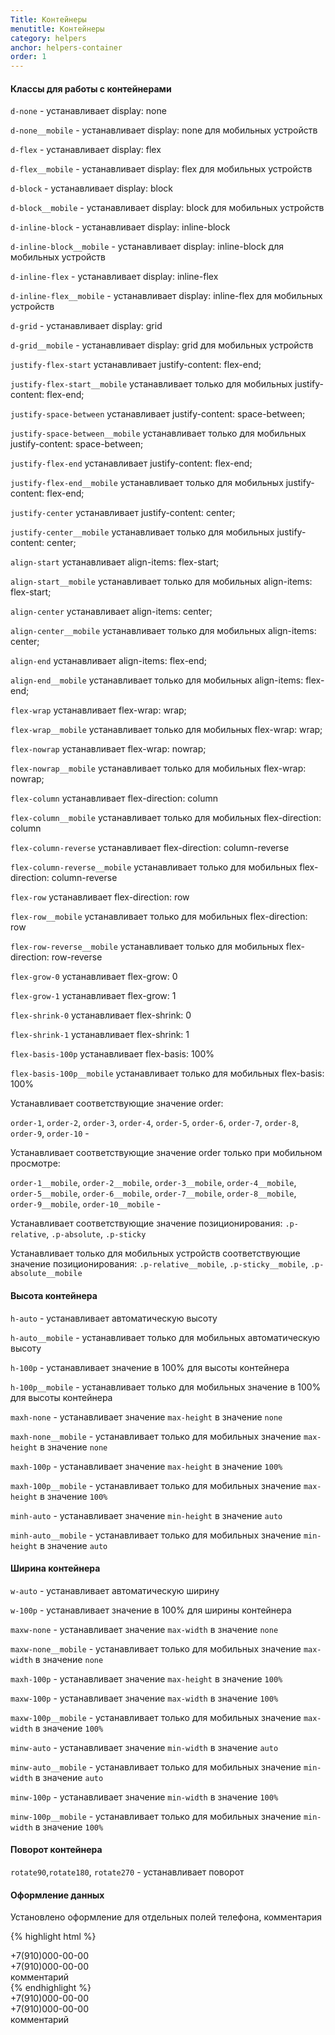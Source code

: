 ```yaml
---
Title: Контейнеры
menutitle: Контейнеры
category: helpers
anchor: helpers-container
order: 1
---
```


#### Классы для работы с контейнерами

`d-none` - устанавливает display: none

`d-none__mobile` - устанавливает display: none для мобильных устройств

`d-flex` - устанавливает display: flex

`d-flex__mobile` - устанавливает display: flex для мобильных устройств

`d-block` - устанавливает display: block

`d-block__mobile` - устанавливает display: block для мобильных устройств

`d-inline-block` - устанавливает display: inline-block

`d-inline-block__mobile` - устанавливает display: inline-block для мобильных устройств

`d-inline-flex` - устанавливает display: inline-flex

`d-inline-flex__mobile` - устанавливает display: inline-flex для мобильных устройств

`d-grid` - устанавливает display: grid

`d-grid__mobile` - устанавливает display: grid для мобильных устройств


`justify-flex-start` устанавливает justify-content: flex-end;

`justify-flex-start__mobile` устанавливает только для мобильных justify-content: flex-end;

`justify-space-between` устанавливает justify-content: space-between;

`justify-space-between__mobile` устанавливает только для мобильных justify-content: space-between;

`justify-flex-end` устанавливает justify-content: flex-end;

`justify-flex-end__mobile` устанавливает только для мобильных justify-content: flex-end;

`justify-center` устанавливает justify-content: center;

`justify-center__mobile` устанавливает только для мобильных justify-content: center;


`align-start` устанавливает align-items: flex-start;

`align-start__mobile` устанавливает только для мобильных align-items: flex-start;

`align-center` устанавливает align-items: center;

`align-center__mobile` устанавливает только для мобильных align-items: center;

`align-end` устанавливает align-items: flex-end;

`align-end__mobile` устанавливает только для мобильных align-items: flex-end;


`flex-wrap` устанавливает flex-wrap: wrap;

`flex-wrap__mobile` устанавливает только для мобильных flex-wrap: wrap;

`flex-nowrap` устанавливает flex-wrap: nowrap;

`flex-nowrap__mobile` устанавливает только для мобильных flex-wrap: nowrap;

`flex-column` устанавливает flex-direction: column

`flex-column__mobile` устанавливает только для мобильных flex-direction: column

`flex-column-reverse` устанавливает flex-direction: column-reverse

`flex-column-reverse__mobile` устанавливает только для мобильных flex-direction: column-reverse

`flex-row` устанавливает flex-direction: row

`flex-row__mobile` устанавливает только для мобильных flex-direction: row

`flex-row-reverse__mobile` устанавливает только для мобильных flex-direction: row-reverse

`flex-grow-0` устанавливает flex-grow: 0

`flex-grow-1` устанавливает flex-grow: 1

`flex-shrink-0` устанавливает flex-shrink: 0

`flex-shrink-1` устанавливает flex-shrink: 1

`flex-basis-100p` устанавливает flex-basis: 100%

`flex-basis-100p__mobile` устанавливает только для мобильных flex-basis: 100%


Устанавливает соответствующие значение order:

`order-1`, `order-2`, `order-3`, `order-4`, `order-5`, `order-6`, `order-7`, `order-8`, `order-9`, `order-10` -

Устанавливает соответствующие значение order только при мобильном просмотре:

`order-1__mobile`, `order-2__mobile`, `order-3__mobile`, `order-4__mobile`, `order-5__mobile`, `order-6__mobile`, `order-7__mobile`, `order-8__mobile`, `order-9__mobile`, `order-10__mobile` -

Устанавливает соответствующие значение позиционирования:
`.p-relative`, `.p-absolute`, `.p-sticky`

Устанавливает только для мобильных устройств соответствующие значение позиционирования:
`.p-relative__mobile`, `.p-sticky__mobile`, `.p-absolute__mobile`

#### Высота контейнера

`h-auto` - устанавливает автоматическую высоту

`h-auto__mobile` - устанавливает только для мобильных автоматическую высоту

`h-100p` - устанавливает значение в 100% для высоты контейнера

`h-100p__mobile` - устанавливает только для мобильных значение в 100% для высоты контейнера

`maxh-none` - устанавливает значение `max-height` в значение `none`

`maxh-none__mobile` - устанавливает только для мобильных значение `max-height` в значение `none`

`maxh-100p` - устанавливает значение `max-height` в значение `100%`

`maxh-100p__mobile` - устанавливает только для мобильных значение `max-height` в значение `100%`

`minh-auto` - устанавливает значение `min-height` в значение `auto`

`minh-auto__mobile` - устанавливает только для мобильных значение `min-height` в значение `auto`

#### Ширина контейнера

`w-auto` - устанавливает автоматическую ширину

`w-100p` - устанавливает значение в 100% для ширины контейнера

`maxw-none` - устанавливает значение `max-width` в значение `none`

`maxw-none__mobile` - устанавливает только для мобильных значение `max-width` в значение `none`

`maxh-100p` - устанавливает значение `max-height` в значение `100%`

`maxw-100p` - устанавливает значение `max-width` в значение `100%`

`maxw-100p__mobile` - устанавливает только для мобильных значение `max-width` в значение `100%`

`minw-auto` - устанавливает значение `min-width` в значение `auto`

`minw-auto__mobile` - устанавливает только для мобильных значение `min-width` в значение `auto`

`minw-100p` - устанавливает значение `min-width` в значение `100%`

`minw-100p__mobile` - устанавливает только для мобильных значение `min-width` в значение `100%`

#### Поворот контейнера

`rotate90`,`rotate180`, `rotate270` - устанавливает поворот

#### Оформление данных

Установлено оформление для отдельных полей телефона, комментария

{% highlight html %}
  <div class="phoneFieldOrange">+7(910)000-00-00</div>
  <div class="phoneFieldBlue">+7(910)000-00-00</div>
  <div class="commentField">комментарий</div>
{% endhighlight %}
<div class="bs-docs-example">
  <div class="phoneFieldOrange mb-10">+7(910)000-00-00</div>
  <div class="phoneFieldBlue mb-10">+7(910)000-00-00</div>
  <div class="commentField">комментарий</div>
</div>